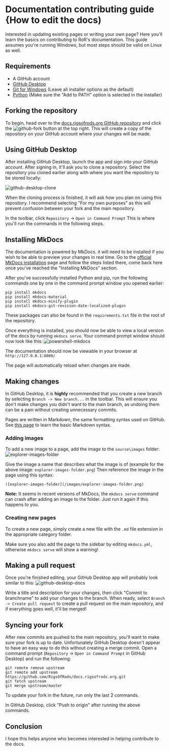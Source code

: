 Documentation contributing guide {How to edit the docs)
============

Interested in updating existing pages or writing your own page? Here you'll learn the basics on contributing to RoR's documentation. This guide assumes you're running Windows, but most steps should be valid on Linux as well. 

## Requirements 
- A GitHub account 
- [GitHub Desktop](https://desktop.github.com/)
- [Git for Windows](https://gitforwindows.org/) (Leave all installer options as the default)
- [Python](https://www.python.org/downloads/) (Make sure the "Add to PATH" option is selected in the installer)

## Forking the repository 
To begin, head over to the [docs.rigsofrods.org GitHub repository](https://github.com/RigsOfRods/docs.rigsofrods.org) and click the ![github-fork](/images/github-fork.png) button at the top right. This will create a copy of the repository on your GitHub account where your changes will be made. 

## Using GitHub Desktop 
After installing GitHub Desktop, launch the app and sign into your GitHub account. After signing in, it'll ask you to clone a repository. Select the repository you cloned earlier along with where you want the repository to be stored locally:

![github-desktop-clone](/images/github-desktop-clone.png)

When the cloning process is finished, it will ask how you plan on using this repository. I recommend selecting "For my own purposes" as this will prevent confusion between your fork and the main repository. 

In the toolbar, click `Repository` -> `Open in Command Prompt`  This is where you'll run the commands in the following steps. 

## Installing MkDocs 
The documentation is powered by MkDocs. it will need to be installed if you wish to be able to preview your changes in real time. Go to the [official MkDocs installation](https://www.mkdocs.org/user-guide/installation/) page and follow the steps listed there, come back here once you've reached the "Installing MkDocs" section. 

After you've successfully installed Python and pip, run the following commands one by one in the command prompt window you opened earlier: 
```
pip install mkdocs
pip install mkdocs-material
pip install mkdocs-minify-plugin
pip install mkdocs-git-revision-date-localized-plugin
```

These packages can also be found in the `requirements.txt` file in the root of the repository. 

Once everything is installed, you should now be able to view a local version of the docs by running `mkdocs serve`. Your command prompt window should now look like this:
![powershell-mkdocs](/images/powershell-mkdocs.png) 

The documentation should now be viewable in your browser at `http://127.0.0.1:8000/`

The page will automatically reload when changes are made. 

## Making changes 
In GitHub Desktop, it is **highly** recommended that you create a new branch by selecting `Branch -> New branch...` in the toolbar. This will ensure you don't make changes you didn't want to the main branch, as undoing them can be a pain without creating unnecessary commits. 

Pages are written in Markdown, the same formatting syntax used on GitHub. See [this page](https://docs.github.com/en/get-started/writing-on-github/getting-started-with-writing-and-formatting-on-github/basic-writing-and-formatting-syntax) to learn the basic Markdown syntax. 

### Adding images 
To add a new image to a page, add the image to the `source\images` folder:
![explorer-images-folder](/images/explorer-images-folder.png)

Give the image a name that describes what the image is of (example for the above image: `explorer-images-folder.png`) Then reference the image in the page using this syntax:
 ```
 ![explorer-images-folder](/images/explorer-images-folder.png)
 ```
 
**Note:** It seems in recent versions of MkDocs, the `mkdocs serve` command can crash after adding an image to the folder. Just run it again if this happens to you. 

### Creating new pages 
To create a new page, simply create a new file with the `.md` file extension in the appropriate category folder. 

Make sure you also add the page to the sidebar by editing `mkdocs.yml`, otherwise `mkdocs serve` will show a warning!

## Making a pull request 
Once you're finished editing, your GitHub Desktop app will probably look similar to this:
![github-desktop-docs](/images/github-desktop-docs.png)

Write a title and description for your changes, then click "Commit to branchname" to add your changes to the branch. 
When ready, select `Branch -> Create pull request` to create a pull request on the main repository, and if everything goes well, it'll be merged! 

## Syncing your fork 

After new commits are pushed to the main repository, you'll want to make sure your fork is up to date. Unfortunately GitHub Desktop doesn't appear to have an easy way to do this without creating a merge commit. Open a command prompt (`Repository` -> `Open in Command Prompt` in GitHub Desktop) and run the following: 

```
git remote remove upstream
git remote add upstream https://github.com/RigsOfRods/docs.rigsofrods.org.git
git fetch upstream
git merge upstream/master
```

To update your fork in the future, run only the last 2 commands.

In GitHub Desktop, click "Push to origin" after running the above commands. 

## Conclusion
I hope this helps anyone who becomes interested in helping contribute to the docs. 
